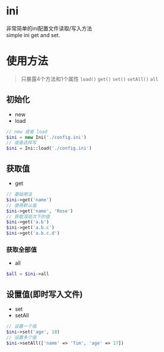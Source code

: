 # ini

非常简单的ini配置文件读取/写入方法<br>
simple ini get and set.<br>

# 使用方法

>
>
> 只暴露4个方法和1个属性 `load()` `get()` `set()` `setAll()` `all`

## 初始化

* new
* load

```php
// new 或者 load
$ini = new Ini('./config.ini')
// 或者这样写
$ini = Ini::load('./config.ini')
```

## 获取值

* get

```php
// 基础用法
$ini->get('name')
// 使用默认值
$ini->get('name', 'Rose')
// 获取深层次下的值
$ini->get('a.b')
$ini->get('a.b.c')
$ini->get('a.b.c.d')
```

### 获取全部值

* all

```php
$all = $ini->all
```

## 设置值(即时写入文件)

* set
* setAll

```php
// 设置一个值
$ini->set('age', 18)
// 设置多个值
$ini->setAll(['name' => 'Tim', 'age' => 17])
```
